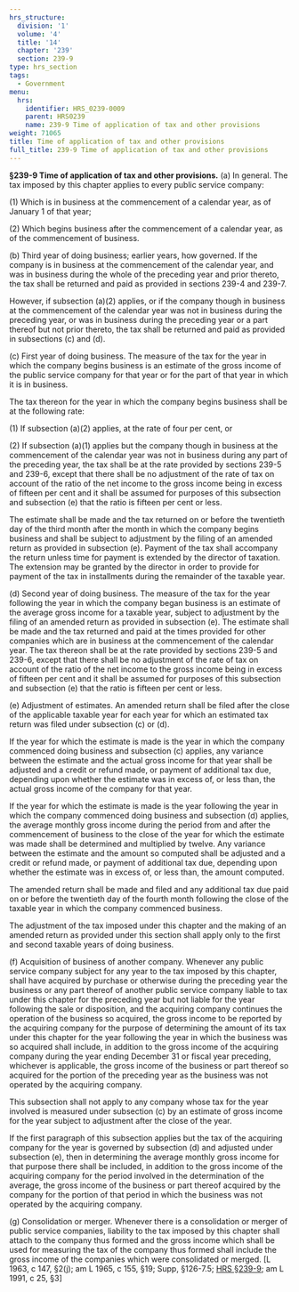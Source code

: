```yaml
---
hrs_structure:
  division: '1'
  volume: '4'
  title: '14'
  chapter: '239'
  section: 239-9
type: hrs_section
tags:
  - Government
menu:
  hrs:
    identifier: HRS_0239-0009
    parent: HRS0239
    name: 239-9 Time of application of tax and other provisions
weight: 71065
title: Time of application of tax and other provisions
full_title: 239-9 Time of application of tax and other provisions
---
```

**§239-9 Time of application of tax and other provisions.** (a) In general. The tax imposed by this chapter applies to every public service company:

(1) Which is in business at the commencement of a calendar year, as of January 1 of that year;

(2) Which begins business after the commencement of a calendar year, as of the commencement of business.

(b) Third year of doing business; earlier years, how governed. If the company is in business at the commencement of the calendar year, and was in business during the whole of the preceding year and prior thereto, the tax shall be returned and paid as provided in sections 239-4 and 239-7.

However, if subsection (a)(2) applies, or if the company though in business at the commencement of the calendar year was not in business during the preceding year, or was in business during the preceding year or a part thereof but not prior thereto, the tax shall be returned and paid as provided in subsections (c) and (d).

(c) First year of doing business. The measure of the tax for the year in which the company begins business is an estimate of the gross income of the public service company for that year or for the part of that year in which it is in business.

The tax thereon for the year in which the company begins business shall be at the following rate:

(1) If subsection (a)(2) applies, at the rate of four per cent, or

(2) If subsection (a)(1) applies but the company though in business at the commencement of the calendar year was not in business during any part of the preceding year, the tax shall be at the rate provided by sections 239-5 and 239-6, except that there shall be no adjustment of the rate of tax on account of the ratio of the net income to the gross income being in excess of fifteen per cent and it shall be assumed for purposes of this subsection and subsection (e) that the ratio is fifteen per cent or less.

The estimate shall be made and the tax returned on or before the twentieth day of the third month after the month in which the company begins business and shall be subject to adjustment by the filing of an amended return as provided in subsection (e). Payment of the tax shall accompany the return unless time for payment is extended by the director of taxation. The extension may be granted by the director in order to provide for payment of the tax in installments during the remainder of the taxable year.

(d) Second year of doing business. The measure of the tax for the year following the year in which the company began business is an estimate of the average gross income for a taxable year, subject to adjustment by the filing of an amended return as provided in subsection (e). The estimate shall be made and the tax returned and paid at the times provided for other companies which are in business at the commencement of the calendar year. The tax thereon shall be at the rate provided by sections 239-5 and 239-6, except that there shall be no adjustment of the rate of tax on account of the ratio of the net income to the gross income being in excess of fifteen per cent and it shall be assumed for purposes of this subsection and subsection (e) that the ratio is fifteen per cent or less.

(e) Adjustment of estimates. An amended return shall be filed after the close of the applicable taxable year for each year for which an estimated tax return was filed under subsection (c) or (d).

If the year for which the estimate is made is the year in which the company commenced doing business and subsection (c) applies, any variance between the estimate and the actual gross income for that year shall be adjusted and a credit or refund made, or payment of additional tax due, depending upon whether the estimate was in excess of, or less than, the actual gross income of the company for that year.

If the year for which the estimate is made is the year following the year in which the company commenced doing business and subsection (d) applies, the average monthly gross income during the period from and after the commencement of business to the close of the year for which the estimate was made shall be determined and multiplied by twelve. Any variance between the estimate and the amount so computed shall be adjusted and a credit or refund made, or payment of additional tax due, depending upon whether the estimate was in excess of, or less than, the amount computed.

The amended return shall be made and filed and any additional tax due paid on or before the twentieth day of the fourth month following the close of the taxable year in which the company commenced business.

The adjustment of the tax imposed under this chapter and the making of an amended return as provided under this section shall apply only to the first and second taxable years of doing business.

(f) Acquisition of business of another company. Whenever any public service company subject for any year to the tax imposed by this chapter, shall have acquired by purchase or otherwise during the preceding year the business or any part thereof of another public service company liable to tax under this chapter for the preceding year but not liable for the year following the sale or disposition, and the acquiring company continues the operation of the business so acquired, the gross income to be reported by the acquiring company for the purpose of determining the amount of its tax under this chapter for the year following the year in which the business was so acquired shall include, in addition to the gross income of the acquiring company during the year ending December 31 or fiscal year preceding, whichever is applicable, the gross income of the business or part thereof so acquired for the portion of the preceding year as the business was not operated by the acquiring company.

This subsection shall not apply to any company whose tax for the year involved is measured under subsection (c) by an estimate of gross income for the year subject to adjustment after the close of the year.

If the first paragraph of this subsection applies but the tax of the acquiring company for the year is governed by subsection (d) and adjusted under subsection (e), then in determining the average monthly gross income for that purpose there shall be included, in addition to the gross income of the acquiring company for the period involved in the determination of the average, the gross income of the business or part thereof acquired by the company for the portion of that period in which the business was not operated by the acquiring company.

(g) Consolidation or merger. Whenever there is a consolidation or merger of public service companies, liability to the tax imposed by this chapter shall attach to the company thus formed and the gross income which shall be used for measuring the tax of the company thus formed shall include the gross income of the companies which were consolidated or merged. [L 1963, c 147, §2(j); am L 1965, c 155, §19; Supp, §126-7.5; [HRS §239-9](/title-14/chapter-239/section-239-9/); am L 1991, c 25, §3]